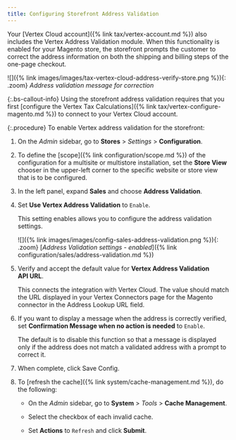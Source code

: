 ```yaml
---
title: Configuring Storefront Address Validation
---
```


Your [Vertex Cloud account]({% link tax/vertex-account.md %}) also includes the Vertex Address Validation module. When this functionality is enabled for your Magento store, the storefront prompts the customer to correct the address information on both the shipping and billing steps of the one-page checkout.

![]({% link images/images/tax-vertex-cloud-address-verify-store.png %}){: .zoom}
_Address validation message for correction_

{:.bs-callout-info}
Using the storefront address validation requires that you first [configure the Vertex Tax Calculations]({% link tax/vertex-configure-magento.md %}) to connect to your Vertex Cloud account.

{:.procedure}
To enable Vertex address validation for the storefront:

1. On the _Admin_ sidebar, go to **Stores** > _Settings_ > **Configuration**.

1. To define the [scope]({% link configuration/scope.md %}) of the configuration for a multisite or multistore installation, set the **Store View** chooser in the upper-left corner to the specific website or store view that is to be configured.

1. In the left panel, expand **Sales** and choose **Address Validation**.

1. Set **Use Vertex Address Validation** to `Enable`.

   This setting enables allows you to configure the address validation settings.

    ![]({% link images/images/config-sales-address-validation.png %}){: .zoom}
    [_Address Validation settings - enabled_]({% link configuration/sales/address-validation.md %})

1. Verify and accept the default value for **Vertex Address Validation API URL**.

   This connects the integration with Vertex Cloud. The value should match the URL displayed in your Vertex Connectors page for the Magento connector in the Address Lookup URL field.

1. If you want to display a message when the address is correctly verified, set **Confirmation Message when no action is needed**  to `Enable`.

    The default is to disable this function so that a message is displayed only if the address does not match a validated address with a prompt to correct it.

1. When complete, click <span class="btn">Save Config</span>.

1. To [refresh the cache]({% link system/cache-management.md %}), do the following:

    - On the _Admin_ sidebar, go to **System** > _Tools_ > **Cache Management**.

    - Select the checkbox of each invalid cache.

    - Set **Actions** to `Refresh` and click **Submit**.

